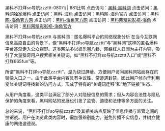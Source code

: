 黑料不打烊so导航zzzttt-0807lj | 881比鸭
点击访问：<a href="https://heiliaolvzlu3.pages.dev">黑料·黑料网</a>
点击访问：<a href="https://heiliaoyvnrda.pages.dev">黑料网独家爆料</a>
点击访问：<a href="https://heiliaokof3cy.pages.dev">黑料-海角</a>
点击访问：<a href="https://heiliaotlyq53.pages.dev">黑料网-海角官方</a>
点击访问：<a href="https://heiliao3gvg9x.pages.dev">黑料网-海角官方网</a>
点击访问：<a href="https://jha.pages.dev/">黑料-海角官方网</a>
点击访问：<a href="https://heiliaoxfe5rb.pages.dev">黑料网精彩影视-海角</a>
点击访问：<a href="https://heiliaoubleqx.pages.dev">黑料网精彩影视-海角官方</a>

黑料不打烊so导航zzzttt 与黑料网：匿名爆料平台的网络现象分析
在当今互联网信息高度自由的背景下，像“黑料不打烊so导航zzzttt”与“黑料网”这样的匿名爆料平台逐渐走入公众视野。这类网站多以娱乐圈八卦、网络红人丑闻为主打内容，吸引了大量猎奇用户搜索相关关键词，如“黑料不打烊so导航zzzttt入口”或“黑料不打烊665fun”等。

所谓“黑料不打烊so导航zzzttt”，是为绕过屏蔽、方便用户访问黑料网站而存在的镜像入口之一。由于此类平台内容具有争议性，常遭遇封禁，因此用户倾向于利用变体关键词寻找新的访问方式，形成了特有的“关键词迁移”和“地下链接”生态。

从用户角度看，这类平台满足了部分人对隐秘信息的需求；但从内容合法性与隐私保护的角度来看，黑料网站的发展也引发了监管、道德和法律等多方面的关注。

总的来说，“黑料不打烊so导航zzzttt”及其相关站点反映了信息传播与监管之间的拉锯战。用户在浏览此类内容时，需加强辨别能力，避免传播不实信息，并树立健康的网络道德观。

